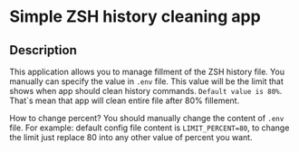 # Simple ZSH history cleaning app

## Description

This application allows you to manage fillment of the ZSH history file. You manually can specify the value in `.env` file. This value will be the limit that shows when app should clean history commands.
`Default value is 80%`. That`s mean that app will clean entire file after 80% fillement.

How to change percent? You should manually change the content of `.env` file.
For example: default config file content is `LIMIT_PERCENT=80`, to change the limit just replace 80 into any other value of percent you want.
